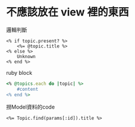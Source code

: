 # 不應該放在 view 裡的東西

邏輯判斷
```erb
<% if topic.present? %>
	<%= @topic.title %>
<% else %>
	Unknown
<% end %>
```

ruby block
```ruby
<% @topics.each do |topic| %>
	#content
<% end %>
```

撈Model資料的code
```erb
<%= Topic.find(params[:id]).title %>
```


